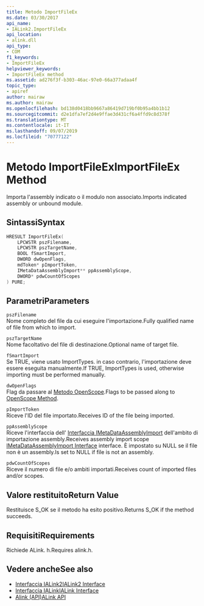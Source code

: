 ```yaml
---
title: Metodo ImportFileEx
ms.date: 03/30/2017
api_name:
- IALink2.ImportFileEx
api_location:
- alink.dll
api_type:
- COM
f1_keywords:
- ImportFileEx
helpviewer_keywords:
- ImportFileEx method
ms.assetid: ad276f3f-b303-46ac-97e0-66a377adaa4f
topic_type:
- apiref
author: mairaw
ms.author: mairaw
ms.openlocfilehash: bd138d0418bb9667a86419d719bf0b95a4bb1b12
ms.sourcegitcommit: d2e1dfa7ef2d4e9ffae3d431cf6a4ffd9c8d378f
ms.translationtype: MT
ms.contentlocale: it-IT
ms.lasthandoff: 09/07/2019
ms.locfileid: "70777122"
---
```

# <a name="importfileex-method"></a><span data-ttu-id="6d74f-102">Metodo ImportFileEx</span><span class="sxs-lookup"><span data-stu-id="6d74f-102">ImportFileEx Method</span></span>
<span data-ttu-id="6d74f-103">Importa l'assembly indicato o il modulo non associato.</span><span class="sxs-lookup"><span data-stu-id="6d74f-103">Imports indicated assembly or unbound module.</span></span>  
  
## <a name="syntax"></a><span data-ttu-id="6d74f-104">Sintassi</span><span class="sxs-lookup"><span data-stu-id="6d74f-104">Syntax</span></span>  
  
```cpp  
HRESULT ImportFileEx(  
    LPCWSTR pszFilename,  
    LPCWSTR pszTargetName,  
    BOOL fSmartImport,  
    DWORD dwOpenFlags,  
    mdToken* pImportToken,  
    IMetaDataAssemblyImport** ppAssemblyScope,  
    DWORD* pdwCountOfScopes  
) PURE;  
```  
  
## <a name="parameters"></a><span data-ttu-id="6d74f-105">Parametri</span><span class="sxs-lookup"><span data-stu-id="6d74f-105">Parameters</span></span>  
 `pszFilename`  
 <span data-ttu-id="6d74f-106">Nome completo del file da cui eseguire l'importazione.</span><span class="sxs-lookup"><span data-stu-id="6d74f-106">Fully qualified name of file from which to import.</span></span>  
  
 `pszTargetName`  
 <span data-ttu-id="6d74f-107">Nome facoltativo del file di destinazione.</span><span class="sxs-lookup"><span data-stu-id="6d74f-107">Optional name of target file.</span></span>  
  
 `fSmartImport`  
 <span data-ttu-id="6d74f-108">Se TRUE, viene usato ImportTypes. in caso contrario, l'importazione deve essere eseguita manualmente.</span><span class="sxs-lookup"><span data-stu-id="6d74f-108">If TRUE, ImportTypes is used, otherwise importing must be performed manually.</span></span>  
  
 `dwOpenFlags`  
 <span data-ttu-id="6d74f-109">Flag da passare al [Metodo OpenScope](../metadata/imetadatadispenser-openscope-method.md).</span><span class="sxs-lookup"><span data-stu-id="6d74f-109">Flags to be passed along to [OpenScope Method](../metadata/imetadatadispenser-openscope-method.md).</span></span>  
  
 `pImportToken`  
 <span data-ttu-id="6d74f-110">Riceve l'ID del file importato.</span><span class="sxs-lookup"><span data-stu-id="6d74f-110">Receives ID of the file being imported.</span></span>  
  
 `ppAssemblyScope`  
 <span data-ttu-id="6d74f-111">Riceve l'interfaccia dell' [Interfaccia IMetaDataAssemblyImport](../metadata/imetadataassemblyimport-interface.md) dell'ambito di importazione assembly.</span><span class="sxs-lookup"><span data-stu-id="6d74f-111">Receives assembly import scope [IMetaDataAssemblyImport Interface](../metadata/imetadataassemblyimport-interface.md) interface.</span></span> <span data-ttu-id="6d74f-112">È impostato su NULL se il file non è un assembly.</span><span class="sxs-lookup"><span data-stu-id="6d74f-112">Is set to NULL if file is not an assembly.</span></span>  
  
 `pdwCountOfScopes`  
 <span data-ttu-id="6d74f-113">Riceve il numero di file e/o ambiti importati.</span><span class="sxs-lookup"><span data-stu-id="6d74f-113">Receives count of imported files and/or scopes.</span></span>  
  
## <a name="return-value"></a><span data-ttu-id="6d74f-114">Valore restituito</span><span class="sxs-lookup"><span data-stu-id="6d74f-114">Return Value</span></span>  
 <span data-ttu-id="6d74f-115">Restituisce S_OK se il metodo ha esito positivo.</span><span class="sxs-lookup"><span data-stu-id="6d74f-115">Returns S_OK if the method succeeds.</span></span>  
  
## <a name="requirements"></a><span data-ttu-id="6d74f-116">Requisiti</span><span class="sxs-lookup"><span data-stu-id="6d74f-116">Requirements</span></span>  
 <span data-ttu-id="6d74f-117">Richiede ALink. h.</span><span class="sxs-lookup"><span data-stu-id="6d74f-117">Requires alink.h.</span></span>  
  
## <a name="see-also"></a><span data-ttu-id="6d74f-118">Vedere anche</span><span class="sxs-lookup"><span data-stu-id="6d74f-118">See also</span></span>

- [<span data-ttu-id="6d74f-119">Interfaccia IALink2</span><span class="sxs-lookup"><span data-stu-id="6d74f-119">IALink2 Interface</span></span>](ialink2-interface.md)
- [<span data-ttu-id="6d74f-120">Interfaccia IALink</span><span class="sxs-lookup"><span data-stu-id="6d74f-120">IALink Interface</span></span>](ialink-interface.md)
- [<span data-ttu-id="6d74f-121">Alink (API)</span><span class="sxs-lookup"><span data-stu-id="6d74f-121">ALink API</span></span>](index.md)
